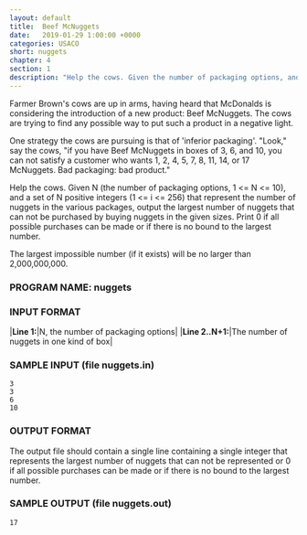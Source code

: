 ```yaml
---
layout: default
title:  Beef McNuggets
date:   2019-01-29 1:00:00 +0000
categories: USACO
short: nuggets
chapter: 4
section: 1
description: "Help the cows. Given the number of packaging options, and the number of nuggets in the various packages, output the largest number of nuggets that can not be purchased by buying nuggets in the given sizes."
---
```


Farmer Brown's cows are up in arms, having heard that McDonalds is considering the introduction of a new product: Beef McNuggets. The cows are trying to find any possible way to put such a product in a negative light.

One strategy the cows are pursuing is that of 'inferior packaging'. "Look," say the cows, "if you have Beef McNuggets in boxes of 3, 6, and 10, you can not satisfy a customer who wants 1, 2, 4, 5, 7, 8, 11, 14, or 17 McNuggets. Bad packaging: bad product."

Help the cows. Given N (the number of packaging options, 1 <= N <= 10), and a set of N positive integers (1 <= i <= 256) that represent the number of nuggets in the various packages, output the largest number of nuggets that can not be purchased by buying nuggets in the given sizes. Print 0 if all possible purchases can be made or if there is no bound to the largest number.

The largest impossible number (if it exists) will be no larger than 2,000,000,000.

### PROGRAM NAME: nuggets

### INPUT FORMAT

|**Line 1:**|N, the number of packaging options|
|**Line 2..N+1:**|The number of nuggets in one kind of box|

### SAMPLE INPUT (file nuggets.in)

```none
3
3
6
10
```

### OUTPUT FORMAT

The output file should contain a single line containing a single integer that represents the largest number of nuggets that can not be represented or 0 if all possible purchases can be made or if there is no bound to the largest number.

### SAMPLE OUTPUT (file nuggets.out)

```none
17
```